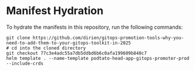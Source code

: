 # Manifest Hydration

To hydrate the manifests in this repository, run the following commands:

```shell
git clone https://github.com/dirien/gitops-promotion-tools-why-you-need-to-add-them-to-your-gitops-toolkit-in-2025
# cd into the cloned directory
git checkout 77c3e4adc55a7db5ddbd6b6c0afa199609b840c7
helm template . --name-template podtato-head-app-gitops-promoter-prod --include-crds
```
